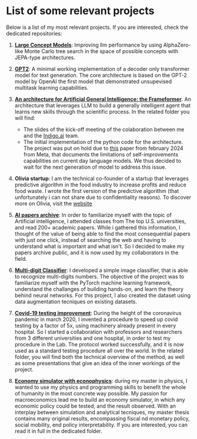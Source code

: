 # List of some relevant projects
Below is a list of my most relevant projects. If you are interested, check the dedicated repositories:

1) **[Large Concept Models](https://github.com/MarcoEterno/large-concept-model)**: Improving llm performance by using AlphaZero-like Monte Carlo tree search in the space of possible concepts with JEPA-type architectures.

2) **[GPT2](https://github.com/MarcoEterno/gpt2)**: A minimal working implementation of a decoder only transformer model for text generation. The core architecture is based on the GPT-2 model by OpenAI the first model that demonstrated unsupevised multitask learning capabilities.

3) **[An architecture for Artificial General Intelligence: the Frameformer](https://github.com/MarcoEterno/frameformer-architecture)**. An architecture that leverages LLM to build a generally intelligent agent that learns new skills through the scientific process. In the related folder you will find:
    - The slides of the kick-off meeting of the colaboration between me and the [Indigo.ai](https://indigo.ai/en/) team. 
    - The initial implementation of the python code for the architecture.
The project was put on hold due to [this](https://arxiv.org/abs/2401.10020) paper from february 2024 from Meta, that documents the limitations of self-improvements capabilities on current day language models. We thus decided to wait for the next generation of model to address this issue.

4) **Olivia startup**: I am the technical co-founder of a startup that leverages predictive algorithm in the food industry to increase profits and reduce food waste. I wrote the first version of the predictive algorithm (that unfortunately i can not share due to confidentiality reasons). To discover more on Olivia, visit the [website](https://www.olivia-software.com/en)

5) **[AI papers archive](https://github.com/MarcoEterno/ai-archive)**: In order to familiarize myself with the topic of Artificial intelligence, I attended classes from The top U.S. universities, and read 200+ academic papers. While i gathered this information, I thought of the value of being able to find the most consequential papers with just one click, instead of searching the web and having to understand what is important and what isn't. So I decided to make my papers archive public, and it is now used by my collaborators in the field.

6) **[Multi-digit Classifier](https://github.com/MarcoEterno/multi-digit-recognition)**: I developed a simple image classifier, that is able to recognize multi-digits numbers. The objective of the project was to familiarize myself with the PyTorch machine learning framework, understand the challanges of building hands-on, and learn the theory behind neural networks.
For this project, I also created the dataset using data augmentation tecniques on existing datasets.

7) **[Covid-19 testing improvement](https://github.com/MarcoEterno/covid-19-testing-improvement)**: During the height of the coronavirus pandemic in march 2020, I invented a procedure to speed up covid testing by a factor of 5x, using machinery already present in every hospital. So I started a collaboration with professors and researchers from 3 different universities and one hospital, in order to test my procedure in the Lab. The protocol worked successfully, and it is now used as a standard testing procedure all over the world. In the related folder, you will find both the technical overview of the method, as well as some presentations that give an idea of the inner workings of the project.

8) **[Economy simulator with econophysics](https://github.com/MarcoEterno/master-thesis)**: during my master in physics, I wanted to use my physics and programming skills to benefit the whole of humanity in the most concrete way possible. My passion for macroeconomics lead me to build an economy simulator, in which any economic policy could be tested, and the result observed. With an interplay between simulation and analytical tecniques, my master thesis contains many original results, encompassing fiscal nd monetary policy, social mobility, end policy interpretability. If you are interested, you can read it in full in the dedicated folder.

